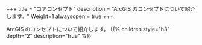 +++
title = "コアコンセプト"
description = "ArcGIS のコンセプトについて紹介します。"
Weight=1
alwaysopen = true
+++

ArcGIS のコンセプトについて紹介します。
{{% children style="h3" depth="2" description="true" %}}